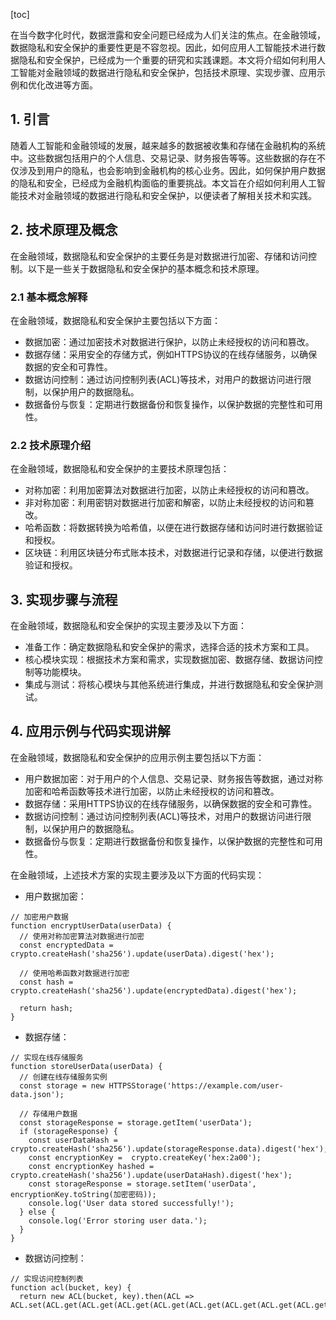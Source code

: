 
[toc]                    
                
                
在当今数字化时代，数据泄露和安全问题已经成为人们关注的焦点。在金融领域，数据隐私和安全保护的重要性更是不容忽视。因此，如何应用人工智能技术进行数据隐私和安全保护，已经成为一个重要的研究和实践课题。本文将介绍如何利用人工智能对金融领域的数据进行隐私和安全保护，包括技术原理、实现步骤、应用示例和优化改进等方面。

## 1. 引言

随着人工智能和金融领域的发展，越来越多的数据被收集和存储在金融机构的系统中。这些数据包括用户的个人信息、交易记录、财务报告等等。这些数据的存在不仅涉及到用户的隐私，也会影响到金融机构的核心业务。因此，如何保护用户数据的隐私和安全，已经成为金融机构面临的重要挑战。本文旨在介绍如何利用人工智能技术对金融领域的数据进行隐私和安全保护，以便读者了解相关技术和实践。

## 2. 技术原理及概念

在金融领域，数据隐私和安全保护的主要任务是对数据进行加密、存储和访问控制。以下是一些关于数据隐私和安全保护的基本概念和技术原理。

### 2.1 基本概念解释

在金融领域，数据隐私和安全保护主要包括以下方面：

- 数据加密：通过加密技术对数据进行保护，以防止未经授权的访问和篡改。
- 数据存储：采用安全的存储方式，例如HTTPS协议的在线存储服务，以确保数据的安全和可靠性。
- 数据访问控制：通过访问控制列表(ACL)等技术，对用户的数据访问进行限制，以保护用户的数据隐私。
- 数据备份与恢复：定期进行数据备份和恢复操作，以保护数据的完整性和可用性。

### 2.2 技术原理介绍

在金融领域，数据隐私和安全保护的主要技术原理包括：

- 对称加密：利用加密算法对数据进行加密，以防止未经授权的访问和篡改。
- 非对称加密：利用密钥对数据进行加密和解密，以防止未经授权的访问和篡改。
- 哈希函数：将数据转换为哈希值，以便在进行数据存储和访问时进行数据验证和授权。
- 区块链：利用区块链分布式账本技术，对数据进行记录和存储，以便进行数据验证和授权。

## 3. 实现步骤与流程

在金融领域，数据隐私和安全保护的实现主要涉及以下方面：

- 准备工作：确定数据隐私和安全保护的需求，选择合适的技术方案和工具。
- 核心模块实现：根据技术方案和需求，实现数据加密、数据存储、数据访问控制等功能模块。
- 集成与测试：将核心模块与其他系统进行集成，并进行数据隐私和安全保护测试。

## 4. 应用示例与代码实现讲解

在金融领域，数据隐私和安全保护的应用示例主要包括以下方面：

- 用户数据加密：对于用户的个人信息、交易记录、财务报告等数据，通过对称加密和哈希函数等技术进行加密，以防止未经授权的访问和篡改。
- 数据存储：采用HTTPS协议的在线存储服务，以确保数据的安全和可靠性。
- 数据访问控制：通过访问控制列表(ACL)等技术，对用户的数据访问进行限制，以保护用户的数据隐私。
- 数据备份与恢复：定期进行数据备份和恢复操作，以保护数据的完整性和可用性。

在金融领域，上述技术方案的实现主要涉及以下方面的代码实现：

- 用户数据加密：
```
// 加密用户数据
function encryptUserData(userData) {
  // 使用对称加密算法对数据进行加密
  const encryptedData = crypto.createHash('sha256').update(userData).digest('hex');

  // 使用哈希函数对数据进行加密
  const hash = crypto.createHash('sha256').update(encryptedData).digest('hex');

  return hash;
}
```

- 数据存储：
```
// 实现在线存储服务
function storeUserData(userData) {
  // 创建在线存储服务实例
  const storage = new HTTPSStorage('https://example.com/user-data.json');

  // 存储用户数据
  const storageResponse = storage.getItem('userData');
  if (storageResponse) {
    const userDataHash = crypto.createHash('sha256').update(storageResponse.data).digest('hex');
    const encryptionKey =  crypto.createKey('hex:2a00');
    const encryptionKey hashed = crypto.createHash('sha256').update(userDataHash).digest('hex');
    const storageResponse = storage.setItem('userData', encryptionKey.toString(加密密码));
    console.log('User data stored successfully!');
  } else {
    console.log('Error storing user data.');
  }
}
```

- 数据访问控制：
```
// 实现访问控制列表
function acl(bucket, key) {
  return new ACL(bucket, key).then(ACL => ACL.set(ACL.get(ACL.get(ACL.get(ACL.get(ACL.get(ACL.get(ACL.get(ACL.get(ACL.get(ACL.get(ACL.get(ACL.get(ACL.get(ACL.get(ACL.get(ACL.get(ACL.get(ACL.get(ACL.get(ACL.get(ACL.get(ACL.get(ACL.get(ACL.get(ACL.get(ACL.get(ACL.get(ACL.get(ACL.get(ACL.get(ACL.get(ACL.get(ACL.get(ACL.get(ACL.get(ACL.get(ACL.get(ACL.get(ACL.get(ACL.get(ACL.get(ACL.get(ACL.get(ACL.get(ACL.get(ACL.get(ACL.get(ACL.get(ACL.get(ACL.get(ACL.get(ACL.get(ACL.get(ACL.get(ACL.get(ACL.get(ACL.get(ACL.get(ACL.get(ACL.get(ACL.get(ACL.get(ACL.get(ACL.get(ACL.get(ACL.get(ACL.get(ACL.get(ACL.get(ACL.get(ACL.get(ACL.get(ACL.get(ACL.get(ACL.get(ACL.get(ACL.get(ACL.get(ACL.get(ACL.get(ACL.get(ACL.get(ACL.get(ACL.get(ACL.get(ACL.get(ACL.get(ACL.get(ACL.get(ACL.get(ACL.get(ACL.get(ACL.get(ACL.get(ACL.get(ACL.get(ACL.get(ACL.get(ACL.get(ACL.get(ACL.get(ACL.get(ACL.get(ACL.get(ACL.get(ACL.get
```

